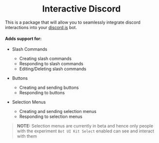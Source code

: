 <p align="center">
  <h1 align=center>Interactive Discord</h1>
</p>

This is a package that will allow you to seamlessly integrate discord interactions into your [discord.js](https://discord.js.org/) bot.

#### Adds support for:

- Slash Commands

  - Creating slash commands
  - Responding to slash commands
  - Editing/Deleting slash commands

- Buttons

  - Creating and sending buttons
  - Responding to buttons

- Selection Menus

  - Creating and sending selection menus
  - Responding to selection menus

> **NOTE:** Selection menus are currently in beta and hence only people with the experiment `Bot UI Kit Select` enabled can see and interact with them

